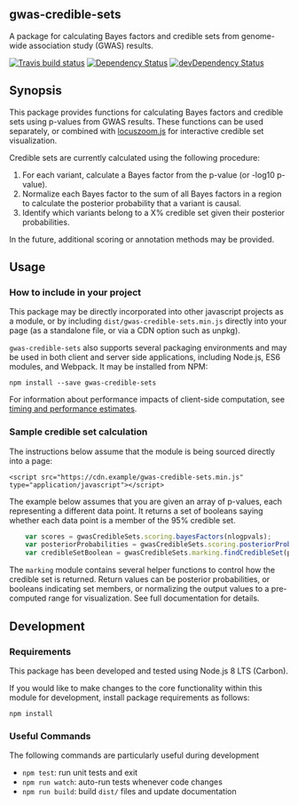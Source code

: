 ## gwas-credible-sets
A package for calculating Bayes factors and credible sets from genome-wide association study (GWAS) results. 

[![Travis build status](http://img.shields.io/travis/statgen/gwas-credible-sets.svg?style=flat)](https://travis-ci.org/statgen/gwas-credible-sets)
[![Dependency Status](https://david-dm.org/statgen/gwas-credible-sets.svg)](https://david-dm.org/statgen/gwas-credible-sets)
[![devDependency Status](https://david-dm.org/statgen/gwas-credible-sets/dev-status.svg)](https://david-dm.org/statgen/gwas-credible-sets#info=devDependencies)

## Synopsis

This package provides functions for calculating Bayes factors and credible sets using p-values from GWAS results. 
These functions can be used separately, or combined with [locuszoom.js] for interactive credible set visualization. 

Credible sets are currently calculated using the following procedure: 

1. For each variant, calculate a Bayes factor from the p-value (or -log10 p-value). 
2. Normalize each Bayes factor to the sum of all Bayes factors in a region to calculate the posterior probability 
  that a variant is causal. 
3. Identify which variants belong to a X% credible set given their posterior probabilities. 

In the future, additional scoring or annotation methods may be provided.


## Usage
### How to include in your project
This package may be directly incorporated into other javascript projects as a module, or by including 
`dist/gwas-credible-sets.min.js` directly into your page (as a standalone file, or via a CDN option such as unpkg). 

`gwas-credible-sets` also supports several packaging environments and may be used in both client and server side 
applications, including Node.js, ES6 modules, and Webpack. It may be installed from NPM:

`npm install --save gwas-credible-sets`

For information about performance impacts of client-side computation, 
  see [timing and performance estimates](tests/timings/timings.md).

### Sample credible set calculation
The instructions below assume that the module is being sourced directly into a page:

`<script src="https://cdn.example/gwas-credible-sets.min.js" type="application/javascript"></script>`

The example below assumes that you are given an array of p-values, each representing a different data point. It 
returns a set of booleans saying whether each data point is a member of the 95% credible set. 

```javascript
    var scores = gwasCredibleSets.scoring.bayesFactors(nlogpvals);
    var posteriorProbabilities = gwasCredibleSets.scoring.posteriorProbabilities(scores);
    var credibleSetBoolean = gwasCredibleSets.marking.findCredibleSet(posteriorProbabilities, 0.95);
```

The `marking` module contains several helper functions to control how the credible set is returned. Return values 
can be posterior probabilities, or booleans indicating set members, or normalizing the output values to a pre-computed 
range for visualization. See full documentation for details. 

## Development
### Requirements
This package has been developed and tested using Node.js 8 LTS (Carbon).

If you would like to make changes to the core functionality within this module for development, install package 
requirements as follows:

`npm install` 

### Useful Commands

The following commands are particularly useful during development 
- `npm test`: run unit tests and exit
- `npm run watch`: auto-run tests whenever code changes
- `npm run build`: build `dist/` files and update documentation

[locuszoom.js]: https://github.com/statgen/locuszoom

